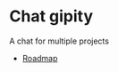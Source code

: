 # Chat gipity

A chat for multiple projects

- [Roadmap](https://equatorial-dove-7cd.notion.site/Unnamed-Rust-Project-URP-Roadmap-705a396f297543f69711dd2c53be31c1)

